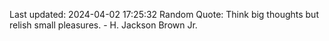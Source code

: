 Last updated: 2024-04-02 17:25:32
Random Quote: Think big thoughts but relish small pleasures. - H. Jackson Brown Jr.